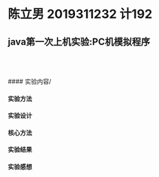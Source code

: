 # 陈立男 2019311232 计192 

## java第一次上机实验:PC机模拟程序 
<br>
<br>
<br>
#### 实验内容/<br>


#### 实验方法
#### 实验设计
#### 核心方法
#### 实验结果
#### 实验感想
